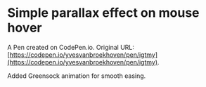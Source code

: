 # Simple parallax effect on mouse hover

A Pen created on CodePen.io. Original URL: [https://codepen.io/yvesvanbroekhoven/pen/igtmy](https://codepen.io/yvesvanbroekhoven/pen/igtmy).

Added Greensock animation for smooth easing.
